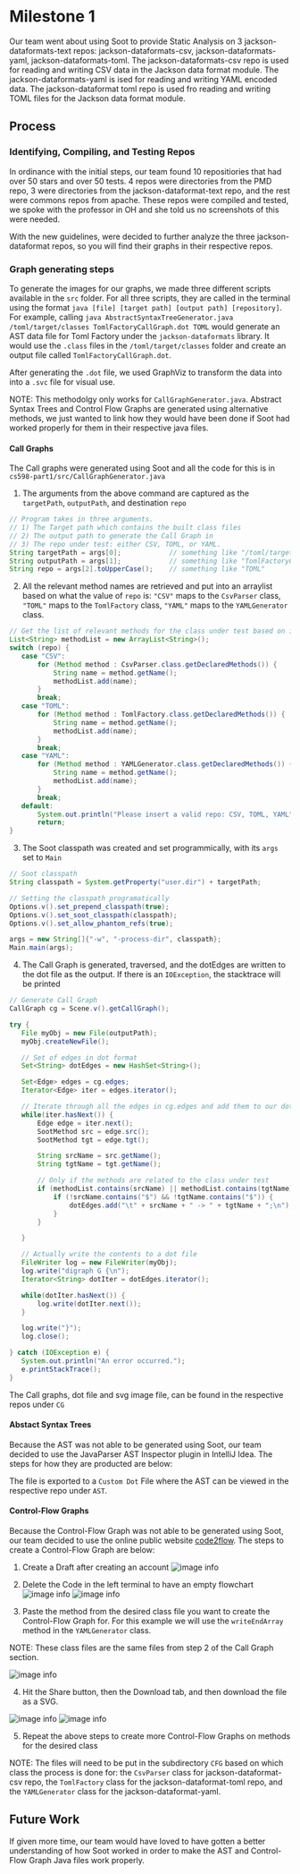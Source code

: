 # Milestone 1

Our team went about using Soot to provide Static Analysis on 3 jackson-dataformats-text repos: jackson-dataformats-csv, jackson-dataformats-yaml, jackson-dataformats-toml. The jackson-dataformats-csv repo is used for reading and writing CSV data in the Jackson data format module. The jackson-dataformats-yaml is ised for reading and writing YAML encoded data. The jackson-dataformat toml repo is used fro reading and writing TOML files for the Jackson data format module. 

## Process

### Identifying, Compiling, and Testing Repos
In ordinance with the initial steps, our team found 10 repositiories that had over 50 stars and over 50 tests. 4 repos were directories from the PMD repo, 3 were directories from the jackson-dataformat-text repo, and the rest were commons repos from apache. These repos were compiled and tested, we spoke with the professor in OH and she told us no screenshots of this were needed.

With the new guidelines, were decided to further analyze the three jackson-dataformat repos, so you will find their graphs in their respective repos.

### Graph generating steps

To generate the images for our graphs, we made three different scripts available in the `src` folder. For all three scripts, they are called in the terminal using the format `java [file] [target path] [output path] [repository]`.
For example, calling `java AbstractSyntaxTreeGenerator.java /toml/target/classes TomlFactoryCallGraph.dot TOML` would generate an AST data file for Toml Factory under the `jackson-dataformats` library. It would use the `.class` files in the
`/toml/target/classes` folder and create an output file called `TomlFactoryCallGraph.dot`.

After generating the `.dot` file, we used GraphViz to transform the data into into a `.svc` file for visual use.

NOTE: This methodolgy only works for `CallGraphGenerator.java`. Abstract Syntax Trees and Control Flow Graphs are generated using alternative methods, we just wanted to link how they would have been done if Soot had worked properly for them in their respective java files.

#### Call Graphs
The Call graphs were generated using Soot and all the code for this is in `cs598-part1/src/CallGraphGenerator.java`

1. The arguments from the above command are captured as the `targetPath`, `outputPath`, and destination `repo`

```java
// Program takes in three arguments.
// 1) The Target path which contains the built class files
// 2) The output path to generate the Call Graph in
// 3) The repo under test: either CSV, TOML, or YAML.
String targetPath = args[0];            // something like "/toml/target/classes"
String outputPath = args[1];            // something like "TomlFactoryCallGraph.dot"
String repo = args[2].toUpperCase();    // something like "TOML"
```

2. All the relevant method names are retrieved and put into an arraylist based on what the value of `repo` is: `"CSV"` maps to the `CsvParser` class, `"TOML"` maps to the `TomlFactory` class, `"YAML"` maps to the `YAMLGenerator` class.

```java
// Get the list of relevant methods for the class under test based on its repo
List<String> methodList = new ArrayList<String>();
switch (repo) {
   case "CSV":
       for (Method method : CsvParser.class.getDeclaredMethods()) {
           String name = method.getName();
           methodList.add(name);
       }
       break;
   case "TOML":
       for (Method method : TomlFactory.class.getDeclaredMethods()) {
           String name = method.getName();
           methodList.add(name);
       }
       break;
   case "YAML":
       for (Method method : YAMLGenerator.class.getDeclaredMethods()) {
           String name = method.getName();
           methodList.add(name);
       }
       break;
   default:
       System.out.println("Please insert a valid repo: CSV, TOML, YAML");
       return;
}
```
3. The Soot classpath was created and set programmically, with its `args` set to `Main`

```java
// Soot classpath
String classpath = System.getProperty("user.dir") + targetPath;

// Setting the classpath programatically
Options.v().set_prepend_classpath(true);
Options.v().set_soot_classpath(classpath);
Options.v().set_allow_phantom_refs(true);

args = new String[]{"-w", "-process-dir", classpath};
Main.main(args);
```

4. The Call Graph is generated, traversed, and the dotEdges are written to the dot file as the output. If there is an `IOException`, the stacktrace will be printed

```java
// Generate Call Graph
CallGraph cg = Scene.v().getCallGraph();

try {
   File myObj = new File(outputPath);
   myObj.createNewFile();

   // Set of edges in dot format
   Set<String> dotEdges = new HashSet<String>();

   Set<Edge> edges = cg.edges;
   Iterator<Edge> iter = edges.iterator();

   // Iterate through all the edges in cg.edges and add them to our dotEdges set
   while(iter.hasNext()) {
       Edge edge = iter.next();
       SootMethod src = edge.src();
       SootMethod tgt = edge.tgt();

       String srcName = src.getName();
       String tgtName = tgt.getName();

       // Only if the methods are related to the class under test
       if (methodList.contains(srcName) || methodList.contains(tgtName)) {
           if (!srcName.contains("$") && !tgtName.contains("$")) {
               dotEdges.add("\t" + srcName + " -> " + tgtName + ";\n");
           }
       }

   }

   // Actually write the contents to a dot file
   FileWriter log = new FileWriter(myObj);
   log.write("digraph G {\n");
   Iterator<String> dotIter = dotEdges.iterator();

   while(dotIter.hasNext()) {
       log.write(dotIter.next());
   }

   log.write("}");
   log.close();

} catch (IOException e) {
   System.out.println("An error occurred.");
   e.printStackTrace();
}
```

The Call graphs, dot file and svg image file, can be found in the respective repos under `CG`

#### Abstact Syntax Trees
Because the AST was not able to be generated using Soot, our team decided to use the JavaParser AST Inspector plugin in IntelliJ Idea. The steps for how they are producted are below:


The file is exported to a `Custom Dot` File where the AST can be viewed in the respective repo under `AST`.

#### Control-Flow Graphs
Because the Control-Flow Graph was not able to be generated using Soot, our team decided to use the online public website [code2flow](https://code2flow.com/). The steps to create a Control-Flow Graph are below:

1. Create a Draft after creating an account
![image info](.\markdown_images\CFG_step1.JPG)

2. Delete the Code in the left terminal to have an empty flowchart
![image info](.\markdown_images\CFG_step2a.JPG)
![image info](.\markdown_images\CFG_step2b.JPG)

3. Paste the method from the desired class file you want to create the Control-Flow Graph for. For this example we will use the `writeEndArray` method in the `YAMLGenerator` class. 

NOTE: These class files are the same files from step 2 of the Call Graph section.

![image info](.\markdown_images\CFG_step3.JPG)

4. Hit the Share button, then the Download tab, and then download the file as a SVG.

![image info](.\markdown_images\CFG_step4a.JPG)
![image info](.\markdown_images\CFG_step4b.JPG)

5. Repeat the above steps to create more Control-Flow Graphs on methods for the desired class

NOTE: The files will need to be put in the subdirectory `CFG` based on which class the process is done for: the `CsvParser` class for jackson-dataformat-csv repo, the `TomlFactory` class for the jackson-dataformat-toml repo, and the `YAMLGenerator` class for the jackson-dataformat-yaml.


## Future Work
If given more time, our team would have loved to have gotten a better understanding of how Soot worked in order to make the AST and Control-Flow Graph Java files work properly.